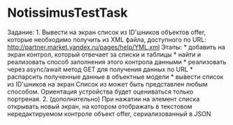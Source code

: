 # NotissimusTestTask
Задание:  1. Вывести на экран список из ID'шников объектов offer, которые необходимо получить из XML файла, доступного по URL: http://partner.market.yandex.ru/pages/help/YML.xml  Этапы: * добавить на экран контрол, который отвечает за списки и таблицы * найти и реализовать способ заполнения этого контрола данными * реализовать через async/await метод GET для получения данных по URL * распарсить полученные данные в объектные модели * вывести список из ID'шников на экран  Список из может быть представлен любым способом. Ориентация устройства будет оцениваться только портреная.  2. (дополнительно) При нажатии на элемент списка открывать новый экран, на котором отображать в текстовом нередактируемом контроле объект offer, сериализованный в JSON
